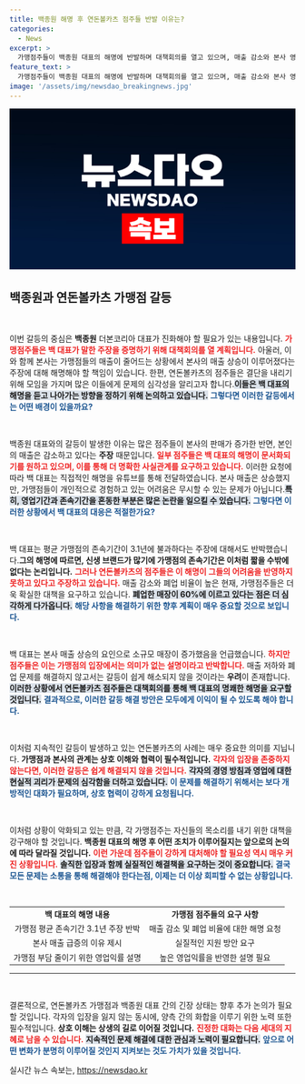 ```yaml
---
title: 백종원 해명 후 연돈볼카츠 점주들 반발 이유는?
categories:
  - News
excerpt: >
  가맹점주들이 백종원 대표의 해명에 반발하며 대책회의를 열고 있으며, 매출 감소와 본사 영업이익률을 두고 갈등이 격화되고 있다. 이들은 백 대표의 설명이 문제의 본질을 흐리고 있다고 주장하고 있다.
feature_text: >
  가맹점주들이 백종원 대표의 해명에 반발하며 대책회의를 열고 있으며, 매출 감소와 본사 영업이익률을 두고 갈등이 격화되고 있다. 이들은 백 대표의 설명이 문제의 본질을 흐리고 있다고 주장하고 있다.
image: '/assets/img/newsdao_breakingnews.jpg'
---
```


<p><img src="/assets/img/newsdao_breakingnews.jpg" alt="bookingtag 속보" /></p>

<h2 data-ke-size="size26">백종원과 연돈볼카츠 가맹점 갈등</h2>

<p data-ke-size="size16">&nbsp;</p>

<p>이번 갈등의 중심은 <b>백종원</b> 더본코리아 대표가 진화해야 할 필요가 있는 내용입니다. <b><span style="color: #ee2323;">가맹점주들은 백 대표가 말한 주장을 증명하기 위해 대책회의를 열 계획입니다.</span></b> 아울러, 이와 함께 본사는 가맹점들의 매출이 줄어드는 상황에서 본사의 매출 상승이 이루어졌다는 주장에 대해 해명해야 할 책임이 있습니다. 한편, 연돈볼카츠의 점주들은 결단을 내리기 위해 모임을 가지며 많은 이들에게 문제의 심각성을 알리고자 합니다.<b><span style="background-color: #21538527;">이들은 백 대표의 해명을 듣고 나아가는 방향을 정하기 위해 논의하고 있습니다.</span></b> <b><span style="color: #1a5490;">그렇다면 이러한 갈등에서는 어떤 배경이 있을까요?</span></b></p>

<p data-ke-size="size16">&nbsp;</p>

<p>백종원 대표와의 갈등이 발생한 이유는 많은 점주들이 본사의 판매가 증가한 반면, 본인의 매출은 감소하고 있다는 <b>주장</b> 때문입니다. <b><span style="color: #ee2323;">일부 점주들은 백 대표의 해명이 문서화되기를 원하고 있으며, 이를 통해 더 명확한 사실관계를 요구하고 있습니다.</span></b> 이러한 요청에 따라 백 대표는 직접적인 해명을 유튜브를 통해 전달하였습니다. 본사 매출은 상승했지만, 가맹점들이 개인적으로 경험하고 있는 어려움은 무시할 수 있는 문제가 아닙니다.<b><span style="background-color: #21538527;">특히, 영업기간과 존속기간을 혼동한 부분은 많은 논란을 일으킬 수 있습니다.</span></b> <b><span style="color: #1a5490;">그렇다면 이러한 상황에서 백 대표의 대응은 적절한가요?</span></b></p>

<p data-ke-size="size16">&nbsp;</p>

<p>백 대표는 평균 가맹점의 존속기간이 3.1년에 불과하다는 주장에 대해서도 반박했습니다.<b>그의 해명에 따르면, 신생 브랜드가 많기에 <strong>가맹점의 존속기간은 이처럼 짧을 수밖에 없다</strong>는 논리입니다.</b> <b><span style="color: #ee2323;">그러나 연돈볼카츠의 점주들은 이 해명이 그들의 어려움을 반영하지 못하고 있다고 주장하고 있습니다.</span></b> 매출 감소와 폐업 비율이 높은 현재, 가맹점주들은 더욱 확실한 대책을 요구하고 있습니다. <b><span style="background-color: #21538527;">폐업한 매장이 60%에 이르고 있다는 점은 더 심각하게 다가옵니다.</span></b> <b><span style="color: #1a5490;">해당 사항을 해결하기 위한 향후 계획이 매우 중요할 것으로 보입니다.</span></b></p>

<p data-ke-size="size16">&nbsp;</p>

<p>백 대표는 본사 매출 상승의 요인으로 소규모 매장이 증가했음을 언급했습니다. <b><span style="color: #ee2323;">하지만 점주들은 이는 가맹점의 입장에서는 의미가 없는 설명이라고 반박합니다.</span></b> 매출 저하와 폐업 문제를 해결하지 않고서는 갈등이 쉽게 해소되지 않을 것이라는 <b>우려</b>이 존재합니다. <b><span style="background-color: #21538527;">이러한 상황에서 연돈볼카츠 점주들은 대책회의를 통해 백 대표의 명쾌한 해명을 요구할 것입니다.</span></b> <b><span style="color: #1a5490;">결과적으로, 이러한 갈등 해결 방안은 모두에게 이익이 될 수 있도록 해야 합니다.</span></b></p>

<p data-ke-size="size16">&nbsp;</p>

<p>이처럼 지속적인 갈등이 발생하고 있는 연돈볼카츠의 사례는 매우 중요한 의미를 지닙니다. <b>가맹점과 본사의 관계는 상호 이해와 협력이 필수적입니다.</b> <b><span style="color: #ee2323;">각자의 입장을 존중하지 않는다면, 이러한 갈등은 쉽게 해결되지 않을 것입니다.</span></b> <b><span style="background-color: #21538527;">각자의 경영 방침과 영업에 대한 현실적 괴리가 문제의 심각함을 더하고 있습니다.</span></b> <b><span style="color: #1a5490;">이 문제를 해결하기 위해서는 보다 개방적인 대화가 필요하며, 상호 협력이 강하게 요청됩니다.</span></b></p>

<p data-ke-size="size16">&nbsp;</p>

<p>이처럼 상황이 악화되고 있는 만큼, 각 가맹점주는 자신들의 목소리를 내기 위한 대책을 강구해야 할 것입니다. <b>백종원 대표의 해명 후 어떤 조치가 이루어질지는 앞으로의 논의에 따라 달라질 것입니다.</b> <b><span style="color: #ee2323;">이런 가운데 점주들이 강하게 대처해야 할 필요성 역시 매우 커진 상황입니다.</span></b> <b><span style="background-color: #21538527;">솔직한 입장과 함께 실질적인 해결책을 요구하는 것이 중요합니다.</span></b> <b><span style="color: #1a5490;">결국 모든 문제는 소통을 통해 해결해야 한다는점, 이제는 더 이상 회피할 수 없는 상황입니다.</span></b> </p>

<p data-ke-size="size16">&nbsp;</p>

<table style="margin-left: auto; margin-right: auto; width: 100%;" border="0" cellspacing="1" cellpadding="1">
<tr>
    <td style="text-align: center; height: 17px;"><b>백 대표의 해명 내용</b></td>
    <td style="text-align: center; height: 17px;"><b>가맹점 점주들의 요구 사항</b></td>
</tr>
<tr>
    <td style="text-align: center; height: 17px;">가맹점 평균 존속기간 3.1년 주장 반박</td>
    <td style="text-align: center; height: 17px;">매출 감소 및 폐업 비율에 대한 해명 요청</td>
</tr>
<tr>
    <td style="text-align: center; height: 17px;">본사 매출 급증의 이유 제시</td>
    <td style="text-align: center; height: 17px;">실질적인 지원 방안 요구</td>
</tr>
<tr>
    <td style="text-align: center; height: 17px;">가맹점 부담 줄이기 위한 영업익률 설명</td>
    <td style="text-align: center; height: 17px;">높은 영업익률을 반영한 설명 필요</td>
</tr>
</table>

<hr>

<p data-ke-size="size16">&nbsp;</p>

<p>결론적으로, 연돈볼카츠 가맹점과 백종원 대표 간의 긴장 상태는 향후 추가 논의가 필요할 것입니다. 각자의 입장을 잃지 않는 동시에, 양측 간의 화합을 이루기 위한 노력 또한 필수적입니다. <b>상호 이해는 상생의 길로 이어질 것입니다.</b> <b><span style="color: #ee2323;">진정한 대화는 다음 세대의 지혜로 남을 수 있습니다.</span></b> <b><span style="background-color: #21538527;">지속적인 문제 해결에 대한 관심과 노력이 필요합니다.</span></b> <b><span style="color: #1a5490;">앞으로 어떤 변화가 분명히 이루어질 것인지 지켜보는 것도 가치가 있을 것입니다.</span></b></p>
실시간 뉴스 속보는, <a href="https://newsdao.kr" rel="dofollow">https://newsdao.kr</a>


